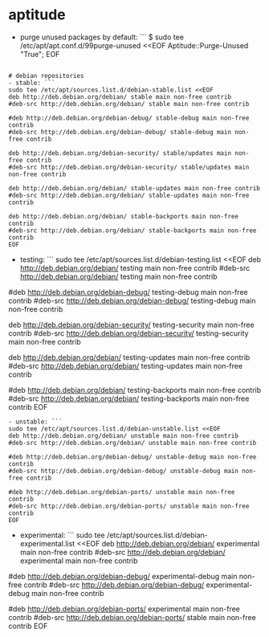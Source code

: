 # aptitude
- purge unused packages by default: ```
$ sudo tee /etc/apt/apt.conf.d/99purge-unused <<EOF
Aptitude::Purge-Unused "True";
EOF
```

# debian repositories
- stable: ```
sudo tee /etc/apt/sources.list.d/debian-stable.list <<EOF
deb http://deb.debian.org/debian/ stable main non-free contrib
#deb-src http://deb.debian.org/debian/ stable main non-free contrib

#deb http://deb.debian.org/debian-debug/ stable-debug main non-free contrib
#deb-src http://deb.debian.org/debian-debug/ stable-debug main non-free contrib

deb http://deb.debian.org/debian-security/ stable/updates main non-free contrib
#deb-src http://deb.debian.org/debian-security/ stable/updates main non-free contrib

deb http://deb.debian.org/debian/ stable-updates main non-free contrib
#deb-src http://deb.debian.org/debian/ stable-updates main non-free contrib

deb http://deb.debian.org/debian/ stable-backports main non-free contrib
#deb-src http://deb.debian.org/debian/ stable-backports main non-free contrib
EOF
```
- testing: ```
sudo tee /etc/apt/sources.list.d/debian-testing.list <<EOF
deb http://deb.debian.org/debian/ testing main non-free contrib
#deb-src http://deb.debian.org/debian/ testing main non-free contrib

#deb http://deb.debian.org/debian-debug/ testing-debug main non-free contrib
#deb-src http://deb.debian.org/debian-debug/ testing-debug main non-free contrib

deb http://deb.debian.org/debian-security/ testing-security main non-free contrib
#deb-src http://deb.debian.org/debian-security/ testing-security main non-free contrib

deb http://deb.debian.org/debian/ testing-updates main non-free contrib
#deb-src http://deb.debian.org/debian/ testing-updates main non-free contrib

#deb http://deb.debian.org/debian/ testing-backports main non-free contrib
#deb-src http://deb.debian.org/debian/ testing-backports main non-free contrib
EOF
```
- unstable: ```
sudo tee /etc/apt/sources.list.d/debian-unstable.list <<EOF
deb http://deb.debian.org/debian/ unstable main non-free contrib
#deb-src http://deb.debian.org/debian/ unstable main non-free contrib

#deb http://deb.debian.org/debian-debug/ unstable-debug main non-free contrib
#deb-src http://deb.debian.org/debian-debug/ unstable-debug main non-free contrib

#deb http://deb.debian.org/debian-ports/ unstable main non-free contrib
#deb-src http://deb.debian.org/debian-ports/ unstable main non-free contrib
EOF
```
- experimental: ```
sudo tee /etc/apt/sources.list.d/debian-experimental.list <<EOF
deb http://deb.debian.org/debian/ experimental main non-free contrib
#deb-src http://deb.debian.org/debian/ experimental main non-free contrib

#deb http://deb.debian.org/debian-debug/ experimental-debug main non-free contrib
#deb-src http://deb.debian.org/debian-debug/ experimental-debug main non-free contrib

#deb http://deb.debian.org/debian-ports/ experimental main non-free contrib
#deb-src http://deb.debian.org/debian-ports/ stable main non-free contrib
EOF
```
